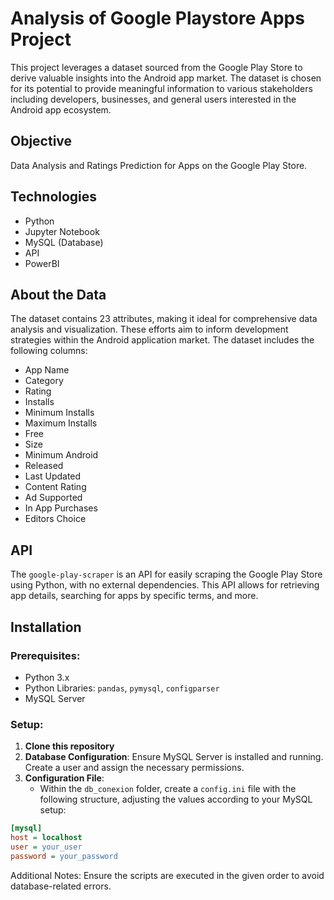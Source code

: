 # Analysis of Google Playstore Apps Project

This project leverages a dataset sourced from the Google Play Store to derive valuable insights into the Android app market. The dataset is chosen for its potential to provide meaningful information to various stakeholders including developers, businesses, and general users interested in the Android app ecosystem.

## Objective

Data Analysis and Ratings Prediction for Apps on the Google Play Store.

## Technologies

- Python
- Jupyter Notebook
- MySQL (Database)
- API
- PowerBI

## About the Data

The dataset contains 23 attributes, making it ideal for comprehensive data analysis and visualization. These efforts aim to inform development strategies within the Android application market. The dataset includes the following columns:

- App Name
- Category
- Rating
- Installs
- Minimum Installs
- Maximum Installs
- Free
- Size
- Minimum Android
- Released
- Last Updated
- Content Rating
- Ad Supported
- In App Purchases
- Editors Choice

## API

The `google-play-scraper` is an API for easily scraping the Google Play Store using Python, with no external dependencies. This API allows for retrieving app details, searching for apps by specific terms, and more.

## Installation

### Prerequisites:

- Python 3.x
- Python Libraries: `pandas`, `pymysql`, `configparser`
- MySQL Server

### Setup:

1. **Clone this repository**
2. **Database Configuration**: Ensure MySQL Server is installed and running. Create a user and assign the necessary permissions.
3. **Configuration File**:
   - Within the `db_conexion` folder, create a `config.ini` file with the following structure, adjusting the values according to your MySQL setup:

```ini
[mysql]
host = localhost
user = your_user
password = your_password
```

Additional Notes:
Ensure the scripts are executed in the given order to avoid database-related errors.

